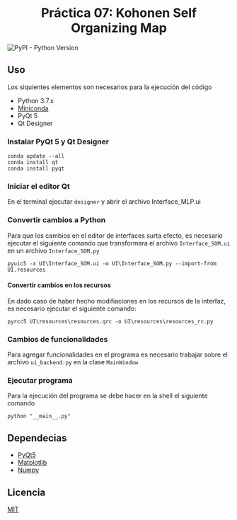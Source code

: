 # <center>Práctica 07: Kohonen Self Organizing Map</center>
![PyPI - Python Version](https://img.shields.io/badge/python-3.5%20|%203.6%20|%203.7-blue)

## Uso
<p>Los siquientes elementos son necesarios para la ejecución del código</p>

+ Python 3.7.x
+ [Miniconda](https://docs.conda.io/en/latest/miniconda.html)
+ PyQt 5
+ Qt Designer

### Instalar PyQt 5 y Qt Designer

```
conda update --all
conda install qt
conda install pyqt
```

### Iniciar el editor Qt

En el terminal ejecutar `designer` y abrir el archivo Interface_MLP.ui

### Convertir cambios a Python

Para que los cambios en el editor de interfaces surta efecto, es necesario ejecutar el siguiente comando que transformara el archivo `Interface_SOM.ui` en un archivo `Interface_SOM.py`

```
pyuic5 -x UI\Interface_SOM.ui -o UI\Interface_SOM.py --import-from UI.resources
```

#### Convertir cambios en los recursos

En dado caso de haber hecho modifiaciones en los recursos de la interfaz, es necesario ejecutar el siguiente comando:

```
pyrcc5 UI\resources\resources.qrc -o UI\resources\resources_rc.py
```

### Cambios de funcionalidades

Para agregar funcionalidades en el programa es necesario trabajar sobre el archivo `ui_backend.py` en la clase `MainWindow`

### Ejecutar programa

Para la ejecución del programa se debe hacer en la shell el siguiente comando

```
python "__main__.py"
```



## Dependecias
+ [PyQt5](https://www.riverbankcomputing.com/static/Docs/PyQt5/)
+ [Matplotlib](https://matplotlib.org/)
+ [Numpy](https://numpy.org/)

## Licencia
[MIT](https://choosealicense.com/licenses/mit/)